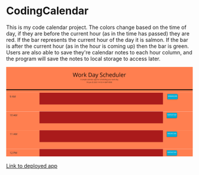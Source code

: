 # CodingCalendar


This is my code calendar project. The colors change based on the time of day, if they are before the current hour (as in the time has passed) they are red. If the bar represents the current hour of the day it is salmon. If the bar is after the current hour (as in the hour is coming up) then the bar is green. Users are also able to save they're calendar notes to each hour column, and the program will save the notes to local storage to access later.

![image](./Develop/Screenshot.png)



[Link to deployed app](https://maxdamoe.github.io/CodingCalendar/)

